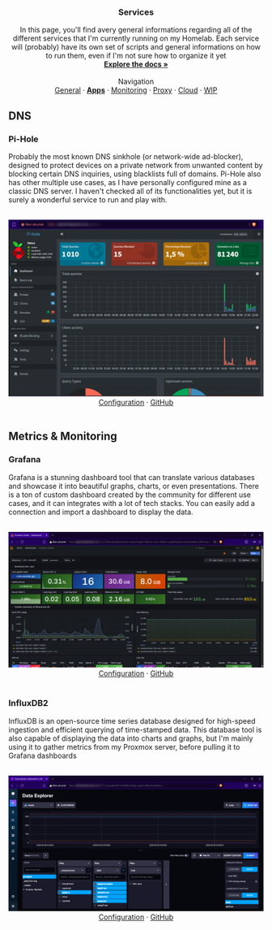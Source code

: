 <h3 align="center">Services</h3>

  <p align="center">
    In this page, you'll find avery general informations regarding all of the different services that I'm currently running on my Homelab. Each service will (probably) have its own set of scripts and general informations on how to run them, even if I'm not sure how to organize it yet
    <br />
    <a href="https://github.com/KelyanDev/Homelab"><strong>Explore the docs »</strong></a>
    <br />
    <br />
    Navigation <br />
    <a href="https://github.com/KelyanDev/Homelab">General</a>
    ·
    <a href="https://github.com/KelyanDev/Homelab/blob/main/apps/README.md"><strong>Apps</strong></a>
    ·
    <a href="https://github.com/KelyanDev/Homelab/blob/main/monitoring/README.md">Monitoring</a>
    ·
    <a href="https://github.com/KelyanDev/Homelab/blob/main/proxy/README.md">Proxy</a>
    ·
    <a href="https://github.com/KelyanDev/Homelab/blob/main/cloud/README.md">Cloud</a>
    ·
    <a href="">WIP</a>
  </p>
</div>

## DNS

### Pi-Hole

Probably the most known DNS sinkhole (or network-wide ad-blocker), designed to protect devices on a private network from unwanted content by blocking certain DNS inquiries, using blacklists full of domains. Pi-Hole also has other multiple use cases, as I have personally configured mine as a classic DNS server. I haven't checked all of its functionalities yet, but it is surely a wonderful service to run and play with.

<div align="center">
  <br />
  <img src="images/pihole-dashboard.png" alt="Logo" width="900"/>
  <br />
</div>

<div align="center">
  <a href="https://github.com/KelyanDev/Homelab/blob/main/apps/pi-hole/README.md">Configuration</a>
  ·
  <a href="https://github.com/pi-hole/pi-hole">GitHub</a>
</div>

<br />

## Metrics & Monitoring

### Grafana

Grafana is a stunning dashboard tool that can translate various databases and showcase it into beautiful graphs, charts, or even presentations. There is a ton of custom dashboard created by the community for different use cases, and it can integrates with a lot of tech stacks. You can easily add a connection and import a dashboard to display the data.

<div align="center">
  <br />
  <img src="images/grafana-dashboard.png" alt="Logo" width="900"/>
  <br />
</div>

<div align="center">
  <a href="https://github.com/KelyanDev/Homelab/blob/main/monitoring/README.md">Configuration</a>
  ·
  <a href="https://github.com/grafana/grafana">GitHub</a>
</div>

<br />

### InfluxDB2

InfluxDB is an open-source time series database designed for high-speed ingestion and efficient querying of time-stamped data. This database tool is also capable of displaying the data into charts and graphs, but I'm mainly using it to gather metrics from my Proxmox server, before pulling it to Grafana dashboards

<div align="center">
  <br />
  <img src="images/influxdb-dashboard.png" alt="Logo" width="900"/>
  <br />
</div>

<div align="center">
  <a href="https://github.com/KelyanDev/Homelab/blob/main/monitoring/README.md">Configuration</a>
  ·
  <a href="https://github.com/influxdata/influxdb">GitHub</a>
</div>
